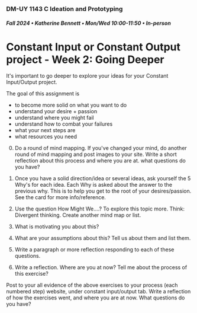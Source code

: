### DM-UY 1143 C Ideation and Prototyping
##### Fall 2024 • Katherine Bennett • Mon/Wed 10:00-11:50 • In-person


# Constant Input or Constant Output project - Week 2: Going Deeper

It's important to go deeper to explore your ideas for your Constant Input/Output project. 

The goal of this assignment is 

* to become more solid on what you want to do
* understand your desire + passion
* understand where you might fail
* understand how to combat your failures
* what your next steps are
* what resources you need


0. Do a round of mind mapping. If you've changed your mind, do another round of mind mapping and post images to your site. Write a short reflection about this process and where you are at. what questions do you have?

1. Once you have a solid direction/idea or several ideas, ask yourself the 5 Why's for each idea. Each Why is asked about the answer to the previous why. This is to help you get to the root of your desires/passion. See the card for more info/reference.

2. Use the question How Might We....? To explore this topic more. Think: Divergent thinking. Create another mind map or list.

3. What is motivating you about this?

4. What are your assumptions about this? Tell us about them and list them.

5. Write a paragraph or more reflection responding to each of these questions. 

7. Write a reflection. Where are you at now? Tell me about the process of this exercise?

Post to your all evidence of the above exercises to your process (each numbered step) website, under constant input/output tab. Write a reflection of how the exercises went, and where you are at now. What questions do you have?

